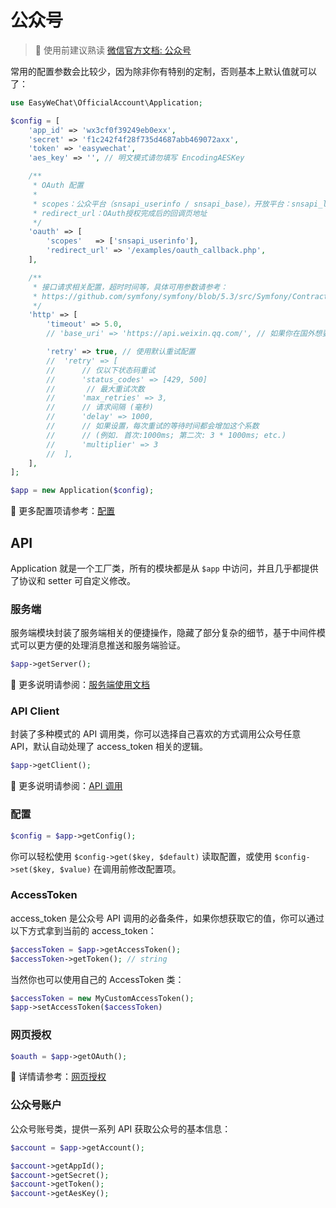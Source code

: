# 公众号

> 🚨 使用前建议熟读 [微信官方文档: 公众号](https://developers.weixin.qq.com/doc/offiaccount/Getting_Started/Overview.html)

常用的配置参数会比较少，因为除非你有特别的定制，否则基本上默认值就可以了：

```php
use EasyWeChat\OfficialAccount\Application;

$config = [
    'app_id' => 'wx3cf0f39249eb0exx',
    'secret' => 'f1c242f4f28f735d4687abb469072axx',
    'token' => 'easywechat',
    'aes_key' => '', // 明文模式请勿填写 EncodingAESKey

    /**
     * OAuth 配置
     *
     * scopes：公众平台（snsapi_userinfo / snsapi_base），开放平台：snsapi_login
     * redirect_url：OAuth授权完成后的回调页地址
     */
    'oauth' => [
        'scopes'   => ['snsapi_userinfo'],
        'redirect_url' => '/examples/oauth_callback.php',
    ],

    /**
     * 接口请求相关配置，超时时间等，具体可用参数请参考：
     * https://github.com/symfony/symfony/blob/5.3/src/Symfony/Contracts/HttpClient/HttpClientInterface.php
     */
    'http' => [
        'timeout' => 5.0,
        // 'base_uri' => 'https://api.weixin.qq.com/', // 如果你在国外想要覆盖默认的 url 的时候才使用，根据不同的模块配置不同的 uri

        'retry' => true, // 使用默认重试配置
        //  'retry' => [
        //      // 仅以下状态码重试
        //      'status_codes' => [429, 500]
        //       // 最大重试次数
        //      'max_retries' => 3,
        //      // 请求间隔 (毫秒)
        //      'delay' => 1000,
        //      // 如果设置，每次重试的等待时间都会增加这个系数
        //      // (例如. 首次:1000ms; 第二次: 3 * 1000ms; etc.)
        //      'multiplier' => 3
        //  ],
    ],
];

$app = new Application($config);
```

:book: 更多配置项请参考：[配置](config.md)

## API

Application 就是一个工厂类，所有的模块都是从 `$app` 中访问，并且几乎都提供了协议和 setter 可自定义修改。

### 服务端

服务端模块封装了服务端相关的便捷操作，隐藏了部分复杂的细节，基于中间件模式可以更方便的处理消息推送和服务端验证。

```php
$app->getServer();
```

:book: 更多说明请参阅：[服务端使用文档](server.md)

### API Client

封装了多种模式的 API 调用类，你可以选择自己喜欢的方式调用公众号任意 API，默认自动处理了 access_token 相关的逻辑。

```php
$app->getClient();
```

:book: 更多说明请参阅：[API 调用](../client.md)

### 配置

```php
$config = $app->getConfig();
```

你可以轻松使用 `$config->get($key, $default)` 读取配置，或使用 `$config->set($key, $value)` 在调用前修改配置项。

### AccessToken

access_token 是公众号 API 调用的必备条件，如果你想获取它的值，你可以通过以下方式拿到当前的 access_token：

```php
$accessToken = $app->getAccessToken();
$accessToken->getToken(); // string
```

当然你也可以使用自己的 AccessToken 类：

```php
$accessToken = new MyCustomAccessToken();
$app->setAccessToken($accessToken)
```

### 网页授权

```php
$oauth = $app->getOAuth();
```

:book: 详情请参考：[网页授权](../oauth.md)

### 公众号账户

公众号账号类，提供一系列 API 获取公众号的基本信息：

```php
$account = $app->getAccount();

$account->getAppId();
$account->getSecret();
$account->getToken();
$account->getAesKey();
```
